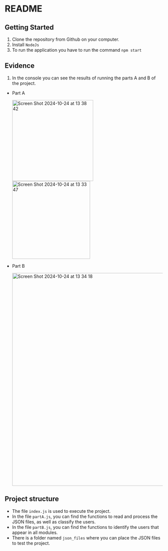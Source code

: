 # README

## Getting Started

1. Clone the repository from Github on your computer.
2. Install `NodeJs`
3. To run the application you have to run the command `npm start`

## Evidence

1. In the console you can see the results of running the parts A and B of the project.

- Part A

   <img width="258" alt="Screen Shot 2024-10-24 at 13 38 42" src="https://github.com/user-attachments/assets/29617b15-18e2-4310-9db5-2c4645c5ff17">
   <img width="248" alt="Screen Shot 2024-10-24 at 13 33 47" src="https://github.com/user-attachments/assets/16a028e0-c93b-4d54-a271-2af7873a6cbf">

- Part B

   <img width="678" alt="Screen Shot 2024-10-24 at 13 34 18" src="https://github.com/user-attachments/assets/57387c0f-acf2-4d7d-8553-1510409bc216">

## Project structure

- The file `index.js` is used to execute the project.
- In the file `partA.js`, you can find the functions to read and process the JSON files, as well as classify the users.
- In the file `partB.js`, you can find the functions to identify the users that appear in all modules.
- There is a folder named `json_files` where you can place the JSON files to test the project.
